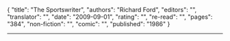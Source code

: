 {
"title": "The Sportswriter",
"authors": "Richard Ford",
"editors": "",
"translator": "",
"date": "2009-09-01",
"rating": "",
"re-read": "",
"pages": "384",
"non-fiction": "",
"comic": "",
"published": "1986"
}

---
